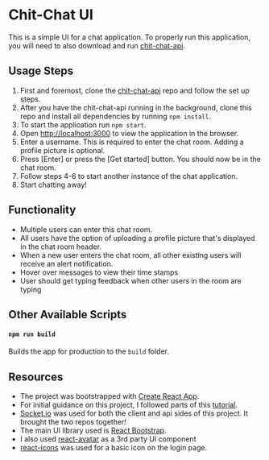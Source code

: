 # Chit-Chat UI
This is a simple UI for a chat application. To properly run this application, you will need to also download and run [chit-chat-api](https://gitlab.com/william.andrade/chit-chat-api).


## Usage Steps 

1. First and foremost, clone the [chit-chat-api](https://gitlab.com/william.andrade/chit-chat-api) repo and follow the set up steps. 
2. After you have the chit-chat-api running in the background, clone this repo and install all dependencies by running `npm install`.
3. To start the application run `npm start`.
4. Open [http://localhost:3000](http://localhost:3000) to view the application in the browser.
5. Enter a username. This is required to enter the chat room. Adding a profile picture is optional.
6. Press [Enter] or press the [Get started] button. You should now be in the chat room.
7. Follow steps 4-6 to start another instance of the chat application.
8. Start chatting away!

## Functionality

* Multiple users can enter this chat room.
* All users have the option of uploading a profile picture that's displayed in the chat room header.
* When a new user enters the chat room, all other existing users will receive an alert notification. 
* Hover over messages to view their time stamps
* User should get typing feedback when other users in the room are typing

## Other Available Scripts

#### `npm run build`

Builds the app for production to the `build` folder.


## Resources

* The project was bootstrapped with [Create React App](https://github.com/facebook/create-react-app).
* For initial guidance on this project, I followed parts of this [tutorial](https://medium.com/@coderacademy/you-can-build-an-fb-messenger-style-chat-app-with-reactjs-heres-how-intermediate-211b523838ad).
* [Socket.io](https://socket.io/docs/) was used for both the client and api sides of this project. It brought the two repos together!
* The main UI library used is [React Bootstrap](https://react-bootstrap.github.io/).
* I also used [react-avatar](https://github.com/Sitebase/react-avatar) as a 3rd party UI component
* [react-icons](https://react-icons.github.io/react-icons/) was used for a basic icon on the login page.
